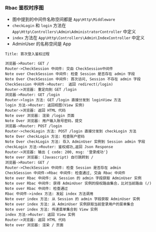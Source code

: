 ### Rbac 鉴权时序图

* 图中提到的中间件名称空间都是 `App\Http\Middleware`
* `checkLogin` 和 `login` 方法在 `App\Http\Controllers\Admin\AdministratorController` 中定义
* `index` 方法在 `App\Http\Controllers\Admin\IndexController` 中定义
* AdminUser 的名称空间是 App

```sequence
Title: 首次登入鉴权过程

浏览器->Router: GET /
Router->CheckSession 中间件: 交由 CheckSession中间件
Note over CheckSession 中间件: 检查 Session 是否存在 admin 字段
Note Over CheckSession 中间件: 首次访问, Session 不存在 admin 字段
CheckSession 中间件->Router:  返回 redirect(/login)
Router->浏览器: 重定向到 GET /login
浏览器->Router: GET /login
Router->login 方法: GET /login 直接分发到 loginView 方法
login 方法->Router: 返回视图(View 实例)
Router->浏览器: 返回 HTML 代码
Note over 浏览器: 渲染 /login 页面
Note Over 浏览器: 用户输入账号密码，提交
浏览器->Router: POST /login
Router->checkLogin 方法: POST /login 直接分发到 checkLogin 方法
Note Over checkLogin 方法: 检查账户密码
Note Over checkLogin 方法: 存入 AdminUser 实例到 Session admin 字段
checkLogin 方法->Router: 鉴权成功,返回 Json Response 
Router->浏览器: 输出 { code: 200, msg: '登录成功'}
Note over 浏览器: (Javascript) 自行跳转到 /
浏览器->Router: GET /
Router->CheckSession 中间件: 检查 Session 是否存在 admin
CheckSession 中间件->Rbac 中间件: 检查通过, 交由 Rbac 中间件
Note over Rbac 中间件: 从 Session 的 admin 字段获取 AdminUser 实例
Note over Rbac 中间件: 获得 AdminUser 实例的授权路由集合，比对当前路由 (/)
Note over Rbac 中间件: 检查通过
Rbac 中间件->index 方法: 发起 index 方法调用
Note over index 方法: 从 Session 的 admin 字段获取 AdminUser 实例
Note over index 方法: 从 AdminUser 实例获取当前登录用户的菜单集合
Note over index 方法: 传递菜单集合到 View 实例
index 方法->Router: 返回 View 实例
Router->浏览器: 返回 HTML 代码
Note over 浏览器: 渲染 / 页面
```
